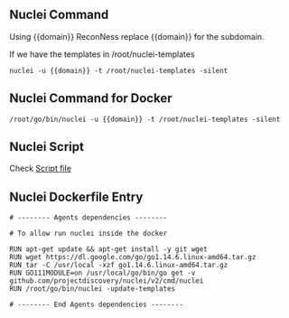 ## Nuclei Command

Using {{domain}} ReconNess replace {{domain}} for the subdomain.

If we have the templates in /root/nuclei-templates

```
nuclei -u {{domain}} -t /root/nuclei-templates -silent
```

## Nuclei Command for Docker
 
```
/root/go/bin/nuclei -u {{domain}} -t /root/nuclei-templates -silent
```

## Nuclei Script

Check [Script file](https://github.com/reconness/reconness-agents/blob/master/Nuclei/Script)

## Nuclei Dockerfile Entry

```
# -------- Agents dependencies -------- 

# To allow run nuclei inside the docker

RUN apt-get update && apt-get install -y git wget
RUN wget https://dl.google.com/go/go1.14.6.linux-amd64.tar.gz
RUN tar -C /usr/local -xzf go1.14.6.linux-amd64.tar.gz 
RUN GO111MODULE=on /usr/local/go/bin/go get -v github.com/projectdiscovery/nuclei/v2/cmd/nuclei 
RUN /root/go/bin/nuclei -update-templates

# -------- End Agents dependencies -------- 
```
